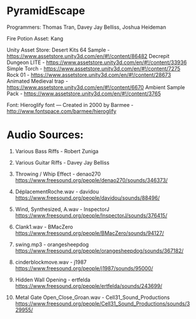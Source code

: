 # PyramidEscape

Programmers:
Thomas Tran, Davey Jay Belliss, Joshua Heideman

Fire Potion Asset:
Kang

Unity Asset Store:
Desert Kits 64 Sample - https://www.assetstore.unity3d.com/en/#!/content/86482
Decrepit Dungeon LITE - https://www.assetstore.unity3d.com/en/#!/content/33936
Simple Torch - https://www.assetstore.unity3d.com/en/#!/content/7275
Rock 01 - https://www.assetstore.unity3d.com/en/#!/content/28673
Animated Medieval trap - https://www.assetstore.unity3d.com/en/#!/content/6670
Ambient Sample Pack - https://www.assetstore.unity3d.com/en/#!/content/3765

Font:
Hieroglify font — Created in 2000 by Barmee - http://www.fontspace.com/barmee/hieroglify

# Audio Sources:
1. Various Bass Riffs - Robert Zuniga

2. Various Guitar Riffs - Davey Jay Belliss

3. Throwing / Whip Effect - denao270
https://www.freesound.org/people/denao270/sounds/346373/

4. DéplacementRoche.wav - davidou
https://www.freesound.org/people/davidou/sounds/88496/

5. Wind, Synthesized, A.wav - InspectorJ
https://www.freesound.org/people/InspectorJ/sounds/376415/

6. Clank1.wav - BMacZero
https://www.freesound.org/people/BMacZero/sounds/94127/

7. swing.mp3 - orangesheepdog
https://www.freesound.org/people/orangesheepdog/sounds/367182/

8. cinderblockmove.wav - j1987
https://www.freesound.org/people/j1987/sounds/95000/

9. Hidden Wall Opening - ertfelda
https://www.freesound.org/people/ertfelda/sounds/243699/

10. Metal Gate Open_Close_Groan.wav - Cell31_Sound_Productions
https://www.freesound.org/people/Cell31_Sound_Productions/sounds/329955/
